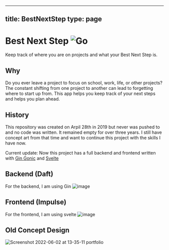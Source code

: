 
---
title: BestNextStep
type: page
---
# Best Next Step ![Go](https://img.shields.io/github/workflow/status/jakeroggenbuck/BestNextStep/Go?style=for-the-badge)
Keep track of where you are on projects and what your Best Next Step is.

## Why
Do you ever leave a project to focus on school, work, life, or other projects? The constant shifting from one project to another can lead to forgetting where to start up from. This app helps you keep track of your next steps and helps you plan ahead. 

## History
This repository was created on Arpil 28th in 2019 but never was pushed to and no code was written. It remained empty for over three years. I still have concept art from that time and want to continue this project with the skills I have now.

Current update: Now this project has a full backend and frontend written with [Gin Gonic](https://github.com/gin-gonic/gin) and [Svelte](https://github.com/sveltejs/svelte)

## Backend (Daft)
For the backend, I am using Gin
![image](https://user-images.githubusercontent.com/35516367/178548247-1eb67e82-3e7c-451f-adc1-e646135971aa.png)

## Frontend (Impulse)
For the frontend, I am using svelte
![image](https://user-images.githubusercontent.com/35516367/178547624-00da8911-f81b-4c16-936c-e7f32af76c60.png)

## Old Concept Design
![Screenshot 2022-06-02 at 13-35-11 portfolio](https://user-images.githubusercontent.com/35516367/171733905-ae2404e0-ba92-49a7-aa85-d62e76e6b072.png)
